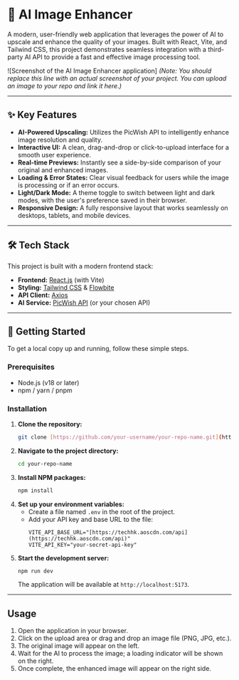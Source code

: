 # 🤖 AI Image Enhancer

A modern, user-friendly web application that leverages the power of AI to upscale and enhance the quality of your images. Built with React, Vite, and Tailwind CSS, this project demonstrates seamless integration with a third-party AI API to provide a fast and effective image processing tool.

![Screenshot of the AI Image Enhancer application]
*(Note: You should replace this line with an actual screenshot of your project. You can upload an image to your repo and link it here.)*

---

## ✨ Key Features

-   **AI-Powered Upscaling:** Utilizes the PicWish API to intelligently enhance image resolution and quality.
-   **Interactive UI:** A clean, drag-and-drop or click-to-upload interface for a smooth user experience.
-   **Real-time Previews:** Instantly see a side-by-side comparison of your original and enhanced images.
-   **Loading & Error States:** Clear visual feedback for users while the image is processing or if an error occurs.
-   **Light/Dark Mode:** A theme toggle to switch between light and dark modes, with the user's preference saved in their browser.
-   **Responsive Design:** A fully responsive layout that works seamlessly on desktops, tablets, and mobile devices.

---

## 🛠️ Tech Stack

This project is built with a modern frontend stack:

-   **Frontend:** [React.js](https://react.dev/) (with Vite)
-   **Styling:** [Tailwind CSS](https://tailwindcss.com/) & [Flowbite](https://flowbite.com/)
-   **API Client:** [Axios](https://axios-http.com/)
-   **AI Service:** [PicWish API](https://picwish.com/api) (or your chosen API)

---

## 🚀 Getting Started

To get a local copy up and running, follow these simple steps.

### Prerequisites

-   Node.js (v18 or later)
-   npm / yarn / pnpm

### Installation

1.  **Clone the repository:**
    ```sh
    git clone [https://github.com/your-username/your-repo-name.git](https://github.com/your-username/your-repo-name.git)
    ```
2.  **Navigate to the project directory:**
    ```sh
    cd your-repo-name
    ```
3.  **Install NPM packages:**
    ```sh
    npm install
    ```
4.  **Set up your environment variables:**
    -   Create a file named `.env` in the root of the project.
    -   Add your API key and base URL to the file:
        ```env
        VITE_API_BASE_URL="[https://techhk.aoscdn.com/api](https://techhk.aoscdn.com/api)"
        VITE_API_KEY="your-secret-api-key"
        ```
5.  **Start the development server:**
    ```sh
    npm run dev
    ```
    The application will be available at `http://localhost:5173`.

---

## Usage

1.  Open the application in your browser.
2.  Click on the upload area or drag and drop an image file (PNG, JPG, etc.).
3.  The original image will appear on the left.
4.  Wait for the AI to process the image; a loading indicator will be shown on the right.
5.  Once complete, the enhanced image will appear on the right side.
